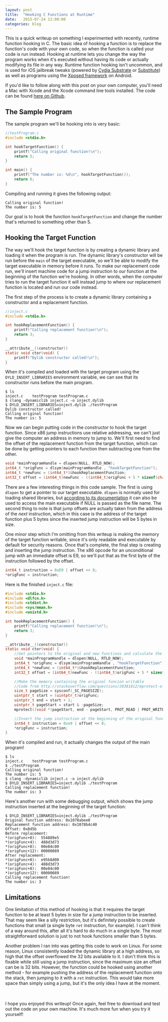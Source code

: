 ```yaml
---
layout: post
title:  "Hooking C Functions at Runtime"
date:   2015-07-24 12:00:00
categories: blog
---
```


This is a quick writeup on something I experimented with recently, runtime function hooking in C. The basic idea of hooking a function is to replace the function's code with your own code, so when the function is called your code is run instead. Hooking at runtime lets you change the way the program works when it's executed without having its code or actually modifying its file in any way. Runtime function hooking isn't uncommon, and is used for iOS jailbreak tweaks (powered by [Cydia Substrate](http://www.cydiasubstrate.com/) or [Substitute](https://github.com/comex/substitute)) as well as programs using the [Xposed framework](http://repo.xposed.info/module/de.robv.android.xposed.installer) on Android.

If you'd like to follow along with this post on your own computer, you'll need a Mac with Xcode and the Xcode command line tools installed. The code can be found [here on Github](https://github.com/thomasfinch/CRuntimeFunctionHooker).

## The Sample Program

The sample program we'll be hooking into is very basic:

```c
//testProgram.c
#include <stdio.h>

int hookTargetFunction() {
	printf("Calling original function!\n");
    return 5;
}

int main() {
	printf("The number is: %d\n", hookTargetFunction());
    return 0;
}
```

Compiling and running it gives the following output:

```
Calling original function!
The number is: 5
```

Our goal is to hook the function `hookTargetFunction` and change the number that's returned to something other than 5.

## Hooking the Target Function

The way we'll hook the target function is by creating a dynamic library and loading it when the program is run. The dynamic library's constructor will be run before the `main` of the target executable, so we'll be able to modify the target executable in memory before it runs. To make our replacement code run, we'll insert machine code for a jump instruction to our function at the beginning of the function we're hooking. In other words, when the computer tries to run the target function it will instead jump to where our replacement function is located and run our code instead.

The first step of the process is to create a dynamic library containing a constructor and a replacement function.

```c
//inject.c
#include <stdio.h>

int hookReplacementFunction() {
    printf("Calling replacement function!\n");
    return 3;
}

__attribute__((constructor))
static void ctor(void) {
    printf("Dylib constructor called!\n");
}
```

When it's compiled and loaded with the target program using the `DYLD_INSERT_LIBRARIES` environment variable, we can see that its constructor runs before the main program.

```console
$ ls
inject.c	testProgram	testProgram.c
$ clang -dynamiclib inject.c -o inject.dylib
$ DYLD_INSERT_LIBRARIES=inject.dylib ./testProgram
Dylib constructor called!
Calling original function!
The number is: 5
```

Now we can begin putting code in the constructor to hook the target function. Since x86 jump instructions use relative addressing, we can't just give the computer an address in memory to jump to. We'll first need to find the offset of the replacement function from the target function, which can be done by getting pointers to each function then subtracting one from the other.

```c
void *mainProgramHandle = dlopen(NULL, RTLD_NOW);
int64_t *origFunc = dlsym(mainProgramHandle , "hookTargetFunction");
int64_t *newFunc = (int64_t*)&hookReplacementFunction;
int32_t offset = (int64_t)newFunc - ((int64_t)origFunc + 5 * sizeof(char));
```

There are a few interesting things in this code sample. The first is using `dlopen` to get a pointer to our target executable. `dlopen` is normally used for loading shared libraries, but [according to its documentation](http://linux.die.net/man/3/dlopen) it can also be used to access the main executable if NULL is passed as the file name. The second thing to note is that jump offsets are actually taken from the address of the *next* instruction, which in this case is the address of the target function plus 5 bytes since the inserted jump instruction will be 5 bytes in size.

One minor step which I'm omitting from this writeup is making the memory of the target function writable, since it's only readable and executable by default for security reasons. Once that's complete, the final step is creating and inserting the jump instruction. The x86 opcode for an unconditional jump with an immediate offset is E9, so we'll put that as the first byte of the instruction followed by the offset.

```c
int64_t instruction = 0xE9 | offset << 8;
*origFunc = instruction;
```

Here is the finished `inject.c` file:

```c
#include <stdio.h>
#include <dlfcn.h>
#include <stdint.h>
#include <sys/mman.h>
#include <unistd.h>

int hookReplacementFunction() {
    printf("Calling replacement function!\n");
    return 3;
}

__attribute__((constructor))
static void ctor(void) {
	//Get pointers to the original and new functions and calculate the jump offset
    void *mainProgramHandle = dlopen(NULL, RTLD_NOW);
    int64_t *origFunc = dlsym(mainProgramHandle , "hookTargetFunction");
    int64_t *newFunc = (int64_t*)&hookReplacementFunction;
    int32_t offset = (int64_t)newFunc - ((int64_t)origFunc + 5 * sizeof(char));

    //Make the memory containing the original funcion writable
    //Code from http://stackoverflow.com/questions/20381812/mprotect-always-returns-invalid-arguments
    size_t pageSize = sysconf(_SC_PAGESIZE);
    uintptr_t start = (uintptr_t)origFunc;
    uintptr_t end = start + 1;
    uintptr_t pageStart = start & -pageSize;
    mprotect((void *)pageStart, end - pageStart, PROT_READ | PROT_WRITE | PROT_EXEC);

    //Insert the jump instruction at the beginning of the original function
    int64_t instruction = 0xe9 | offset << 8;
    *origFunc = instruction;
}
```

When it's compiled and run, it actually changes the output of the main program!

```console
$ ls
inject.c	testProgram	testProgram.c
$ ./testProgram 
Calling original function!
The number is: 5
$ clang -dynamiclib inject.c -o inject.dylib
$ DYLD_INSERT_LIBRARIES=inject.dylib ./testProgram
Calling replacement function!
The number is: 3
```

Here's another run with some debugging output, which shows the jump instruction inserted at the beginning of the target function:

```console
$ DYLD_INSERT_LIBRARIES=inject.dylib ./testProgram
Original function address: 0x1078abee0
Replacement function address: 0x1078b4c40
Offset: 0x8d5b
Before replacement: 
*(origFunc+0):	554889e5
*(origFunc+4):	488d3d73
*(origFunc+8):	00e84c00
*(origFunc+12):	00000089
After replacement: 
*(origFunc+0):	e95b8d00
*(origFunc+4):	488d3d73
*(origFunc+8):	00e84c00
*(origFunc+12):	00000089
Calling replacement function!
The number is: 3
```

## Limitations

One limitation of this method of hooking is that it requires the target function to be at least 5 bytes in size for a jump instruction to be inserted. That may seem like a silly restriction, but it's definitely possible to create functions that small (a single byte `ret` instruction, for example). I can't think of a way around this, after all it's hard to do much in a single byte. The most straightforward solution is just to not hook functions smaller than 5 bytes.

Another problem I ran into was getting this code to work on Linux. For some reason, Linux consistently loaded the dynamic library at a high address, so high that the offset overflowed the 32 bits available to it. I don't think this is fixable while still using a jump instruction, since the maximum size an offset can be is 32 bits. However, the function could be hooked using another method - for example pushing the address of the replacement function onto the stack, then jumping to it with a `ret` instruction. This would take more space than simply using a jump, but it's the only idea I have at the moment.


<br /><br />
I hope you enjoyed this writeup! Once again, feel free to download and test out the code on your own machine. It's much more fun when you try it yourself!

